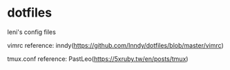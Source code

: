 # dotfiles
Ieni's config files

vimrc reference: inndy(https://github.com/Inndy/dotfiles/blob/master/vimrc)

tmux.conf reference: PastLeo(https://5xruby.tw/en/posts/tmux)
